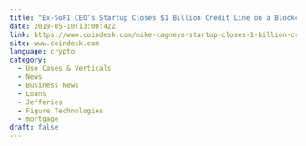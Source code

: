 ```yaml
---
title: "Ex-SoFI CEO’s Startup Closes $1 Billion Credit Line on a Blockchain"
date: 2019-05-10T13:00:42Z
link: https://www.coindesk.com/mike-cagneys-startup-closes-1-billion-credit-line-on-a-blockchain?utm_medium=RSS&utm_source=hune
site: www.coindesk.com
language: crypto
category:
  - Use Cases & Verticals
  - News
  - Business News
  - Loans
  - Jefferies
  - Figure Technologies
  - mortgage
draft: false
---
```

